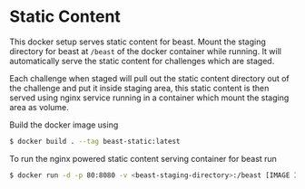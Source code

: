 # Static Content

This docker setup serves static content for beast. Mount the staging directory for beast at `/beast` of the docker container while running. It will automatically serve the static content for challenges which are staged.

Each challenge when staged will pull out the static content directory out of the challenge and put it inside staging area, this static content is then served using nginx service running in a container which mount the staging area as volume.

Build the docker image using

```bash
$ docker build . --tag beast-static:latest
```

To run the nginx powered static content serving container for beast run

```bash
$ docker run -d -p 80:8080 -v <beast-staging-directory>:/beast [IMAGE ID]
```
